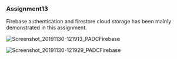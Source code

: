 ### Assignment13

Firebase authentication and firestore cloud storage has been mainly demonstrated in this assignment.


![Screenshot_20191130-121913_PADCFirebase](https://user-images.githubusercontent.com/20620501/69896328-9d9e1480-136c-11ea-96e3-4cdaae7b446f.jpg)

![Screenshot_20191130-121929_PADCFirebase](https://user-images.githubusercontent.com/20620501/69896331-ad1d5d80-136c-11ea-97c1-eb38d97b1ba9.jpg)

